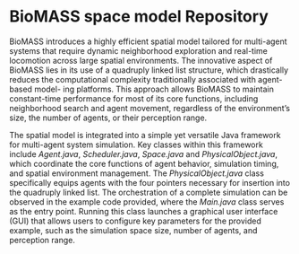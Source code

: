 # BioMASS space model Repository

BioMASS introduces a highly efficient spatial model tailored for multi-agent systems that require dynamic neighborhood exploration and real-time locomotion across large spatial environments. The innovative aspect of BioMASS lies in its use of a quadruply linked list structure, which drastically reduces the computational complexity traditionally associated with agent-based model- ing platforms. This approach allows BioMASS to maintain constant-time performance for most of its core functions, including neighborhood search and agent movement, regardless of the environment’s size, the number of agents, or their perception range.

The spatial model is integrated into a simple yet versatile Java framework for multi-agent system simulation. Key classes within this framework include *Agent.java*, *Scheduler.java*, *Space.java* and *PhysicalObject.java*, which coordinate the core functions of agent behavior, simulation timing, and spatial environment management. The *PhysicalObject.java* class specifically equips agents with the four pointers necessary for insertion into the quadruply linked list. The orchestration of a complete simulation can be observed in the example code provided, where the *Main.java* class serves as the entry point. Running this class launches a graphical user interface (GUI) that allows users to configure key parameters for the provided example, such as the simulation space size, number of agents, and perception range.
